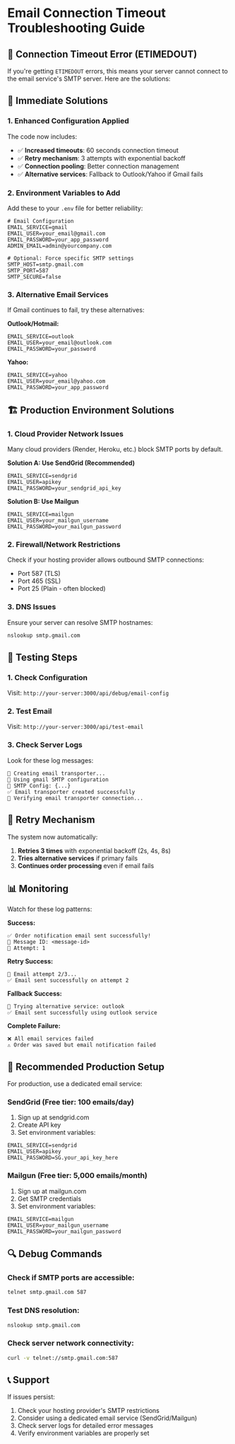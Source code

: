 # Email Connection Timeout Troubleshooting Guide

## 🚨 Connection Timeout Error (ETIMEDOUT)

If you're getting `ETIMEDOUT` errors, this means your server cannot connect to the email service's SMTP server. Here are the solutions:

## 🔧 Immediate Solutions

### 1. **Enhanced Configuration Applied**
The code now includes:
- ✅ **Increased timeouts**: 60 seconds connection timeout
- ✅ **Retry mechanism**: 3 attempts with exponential backoff
- ✅ **Connection pooling**: Better connection management
- ✅ **Alternative services**: Fallback to Outlook/Yahoo if Gmail fails

### 2. **Environment Variables to Add**
Add these to your `.env` file for better reliability:

```env
# Email Configuration
EMAIL_SERVICE=gmail
EMAIL_USER=your_email@gmail.com
EMAIL_PASSWORD=your_app_password
ADMIN_EMAIL=admin@yourcompany.com

# Optional: Force specific SMTP settings
SMTP_HOST=smtp.gmail.com
SMTP_PORT=587
SMTP_SECURE=false
```

### 3. **Alternative Email Services**
If Gmail continues to fail, try these alternatives:

**Outlook/Hotmail:**
```env
EMAIL_SERVICE=outlook
EMAIL_USER=your_email@outlook.com
EMAIL_PASSWORD=your_password
```

**Yahoo:**
```env
EMAIL_SERVICE=yahoo
EMAIL_USER=your_email@yahoo.com
EMAIL_PASSWORD=your_app_password
```

## 🏗️ Production Environment Solutions

### 1. **Cloud Provider Network Issues**
Many cloud providers (Render, Heroku, etc.) block SMTP ports by default.

**Solution A: Use SendGrid (Recommended)**
```env
EMAIL_SERVICE=sendgrid
EMAIL_USER=apikey
EMAIL_PASSWORD=your_sendgrid_api_key
```

**Solution B: Use Mailgun**
```env
EMAIL_SERVICE=mailgun
EMAIL_USER=your_mailgun_username
EMAIL_PASSWORD=your_mailgun_password
```

### 2. **Firewall/Network Restrictions**
Check if your hosting provider allows outbound SMTP connections:
- Port 587 (TLS)
- Port 465 (SSL)
- Port 25 (Plain - often blocked)

### 3. **DNS Issues**
Ensure your server can resolve SMTP hostnames:
```bash
nslookup smtp.gmail.com
```

## 🧪 Testing Steps

### 1. **Check Configuration**
Visit: `http://your-server:3000/api/debug/email-config`

### 2. **Test Email**
Visit: `http://your-server:3000/api/test-email`

### 3. **Check Server Logs**
Look for these log messages:
```
📧 Creating email transporter...
📧 Using gmail SMTP configuration
📧 SMTP Config: {...}
✅ Email transporter created successfully
📧 Verifying email transporter connection...
```

## 🔄 Retry Mechanism

The system now automatically:
1. **Retries 3 times** with exponential backoff (2s, 4s, 8s)
2. **Tries alternative services** if primary fails
3. **Continues order processing** even if email fails

## 📊 Monitoring

Watch for these log patterns:

**Success:**
```
✅ Order notification email sent successfully!
📧 Message ID: <message-id>
📧 Attempt: 1
```

**Retry Success:**
```
📧 Email attempt 2/3...
✅ Email sent successfully on attempt 2
```

**Fallback Success:**
```
📧 Trying alternative service: outlook
✅ Email sent successfully using outlook service
```

**Complete Failure:**
```
❌ All email services failed
⚠️ Order was saved but email notification failed
```

## 🚀 Recommended Production Setup

For production, use a dedicated email service:

### SendGrid (Free tier: 100 emails/day)
1. Sign up at sendgrid.com
2. Create API key
3. Set environment variables:
```env
EMAIL_SERVICE=sendgrid
EMAIL_USER=apikey
EMAIL_PASSWORD=SG.your_api_key_here
```

### Mailgun (Free tier: 5,000 emails/month)
1. Sign up at mailgun.com
2. Get SMTP credentials
3. Set environment variables:
```env
EMAIL_SERVICE=mailgun
EMAIL_USER=your_mailgun_username
EMAIL_PASSWORD=your_mailgun_password
```

## 🔍 Debug Commands

### Check if SMTP ports are accessible:
```bash
telnet smtp.gmail.com 587
```

### Test DNS resolution:
```bash
nslookup smtp.gmail.com
```

### Check server network connectivity:
```bash
curl -v telnet://smtp.gmail.com:587
```

## 📞 Support

If issues persist:
1. Check your hosting provider's SMTP restrictions
2. Consider using a dedicated email service (SendGrid/Mailgun)
3. Check server logs for detailed error messages
4. Verify environment variables are properly set
